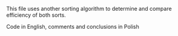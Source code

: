 This file uses another sorting algorithm to determine and compare efficiency of both sorts. 

Code in English, comments and conclusions in Polish
